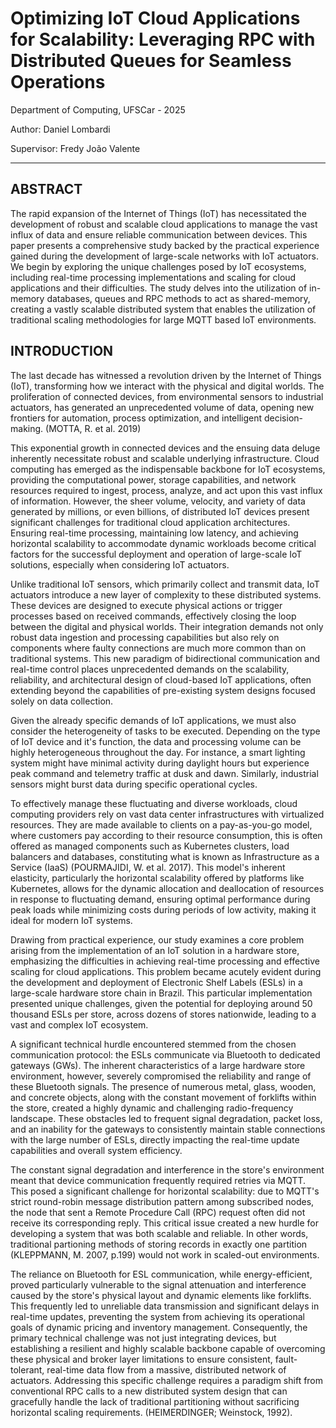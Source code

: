 # Optimizing IoT Cloud Applications for Scalability: Leveraging RPC with Distributed Queues for Seamless Operations

Department of Computing, UFSCar - 2025

Author: Daniel Lombardi

Supervisor: Fredy João Valente

---

## ABSTRACT

The rapid expansion of the Internet of Things (IoT) has necessitated the development of robust and scalable cloud applications to manage the vast influx of data and ensure reliable communication between devices. This paper presents a comprehensive study backed by the practical experience gained during the development of large-scale networks with IoT actuators. We begin by exploring the unique challenges posed by IoT ecosystems, including real-time processing implementations and scaling for cloud applications and their difficulties. The study delves into the utilization of in-memory databases, queues and RPC methods to act as shared-memory, creating a vastly scalable distributed system that enables the utilization of traditional scaling methodologies for large MQTT based IoT environments.

## INTRODUCTION

The last decade has witnessed a revolution driven by the Internet of Things (IoT), transforming how we interact with the physical and digital worlds. The proliferation of connected devices, from environmental sensors to industrial actuators, has generated an unprecedented volume of data, opening new frontiers for automation, process optimization, and intelligent decision-making. (MOTTA, R. et al. 2019)

This exponential growth in connected devices and the ensuing data deluge inherently necessitate robust and scalable underlying infrastructure. Cloud computing has emerged as the indispensable backbone for IoT ecosystems, providing the computational power, storage capabilities, and network resources required to ingest, process, analyze, and act upon this vast influx of information. However, the sheer volume, velocity, and variety of data generated by millions, or even billions, of distributed IoT devices present significant challenges for traditional cloud application architectures. Ensuring real-time processing, maintaining low latency, and achieving horizontal scalability to accommodate dynamic workloads become critical factors for the successful deployment and operation of large-scale IoT solutions, especially when considering IoT actuators.

Unlike traditional IoT sensors, which primarily collect and transmit data, IoT actuators introduce a new layer of complexity to these distributed systems. These devices are designed to execute physical actions or trigger processes based on received commands, effectively closing the loop between the digital and physical worlds. Their integration demands not only robust data ingestion and processing capabilities but also rely on components where faulty connections are much more common than on traditional systems. This new paradigm of bidirectional communication and real-time control places unprecedented demands on the scalability, reliability, and architectural design of cloud-based IoT applications, often extending beyond the capabilities of pre-existing system designs focused solely on data collection.

Given the already specific demands of IoT applications, we must also consider the heterogeneity of tasks to be executed. Depending on the type of IoT device and it's function, the data and processing volume can be highly heterogeneous throughout the day. For instance, a smart lighting system might have minimal activity during daylight hours but experience peak command and telemetry traffic at dusk and dawn. Similarly, industrial sensors might burst data during specific operational cycles.

To effectively manage these fluctuating and diverse workloads, cloud computing providers rely on vast data center infrastructures with virtualized resources. They are made available to clients on a pay-as-you-go model, where customers pay according to their resource consumption, this is often offered as managed components such as Kubernetes clusters, load balancers and databases, constituting what is known as Infrastructure as a Service (IaaS) (POURMAJIDI, W. et al. 2017). This model's inherent elasticity, particularly the horizontal scalability offered by platforms like Kubernetes, allows for the dynamic allocation and deallocation of resources in response to fluctuating demand, ensuring optimal performance during peak loads while minimizing costs during periods of low activity, making it ideal for modern IoT systems.

Drawing from practical experience, our study examines a core problem arising from the implementation of an IoT solution in a hardware store, emphasizing the difficulties in achieving real-time processing and effective scaling for cloud applications. This problem became acutely evident during the development and deployment of Electronic Shelf Labels (ESLs) in a large-scale hardware store chain in Brazil. This particular implementation presented unique challenges, given the potential for deploying around 50 thousand ESLs per store, across dozens of stores nationwide, leading to a vast and complex IoT ecosystem.

A significant technical hurdle encountered stemmed from the chosen communication protocol: the ESLs communicate via Bluetooth to dedicated gateways (GWs). The inherent characteristics of a large hardware store environment, however, severely compromised the reliability and range of these Bluetooth signals. The presence of numerous metal, glass, wooden, and concrete objects, along with the constant movement of forklifts within the store, created a highly dynamic and challenging radio-frequency landscape. These obstacles led to frequent signal degradation, packet loss, and an inability for the gateways to consistently maintain stable connections with the large number of ESLs, directly impacting the real-time update capabilities and overall system efficiency.

The constant signal degradation and interference in the store's environment meant that device communication frequently required retries via MQTT. This posed a significant challenge for horizontal scalability: due to MQTT's strict round-robin message distribution pattern among subscribed nodes, the node that sent a Remote Procedure Call (RPC) request often did not receive its corresponding reply. This critical issue created a new hurdle for developing a system that was both scalable and reliable. In other words, traditional partioning methods of storing records in exactly one partition (KLEPPMANN, M. 2007, p.199) would not work in scaled-out environments.

The reliance on Bluetooth for ESL communication, while energy-efficient, proved particularly vulnerable to the signal attenuation and interference caused by the store's physical layout and dynamic elements like forklifts. This frequently led to unreliable data transmission and significant delays in real-time updates, preventing the system from achieving its operational goals of dynamic pricing and inventory management. Consequently, the primary technical challenge was not just integrating devices, but establishing a resilient and highly scalable backbone capable of overcoming these physical and broker layer limitations to ensure consistent, fault-tolerant, real-time data flow from a massive, distributed network of actuators. Addressing this specific challenge requires a paradigm shift from conventional RPC calls to a new distributed system design that can gracefully handle the lack of traditional partitioning without sacrificing horizontal scaling requirements. (HEIMERDINGER; Weinstock, 1992).
